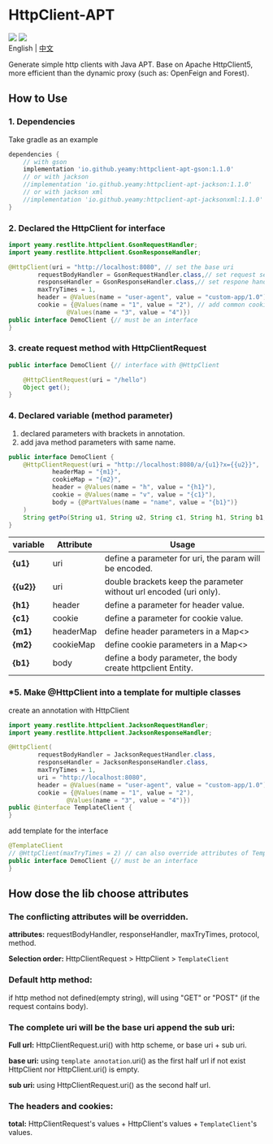 # HttpClient-APT
[![](https://img.shields.io/badge/platform-Java1.8+-red)](https://developer.android.com/reference/android/database/sqlite/SQLiteDatabase) [![](https://img.shields.io/github/license/Yeamy/httpclient-apt)](https://github.com/Yeamy/httpclient-apt/blob/master/LICENSE)  
English | [中文](README-CN.md)

Generate simple http clients with Java APT. Base on Apache HttpClient5, more efficient than the dynamic proxy (such as: OpenFeign and Forest).

## How to Use
### 1. Dependencies
Take gradle as an example
```gradle
dependencies {
    // with gson
    implementation 'io.github.yeamy:httpclient-apt-gson:1.1.0'
    // or with jackson
    //implementation 'io.github.yeamy:httpclient-apt-jackson:1.1.0'
    // or with jackson xml
    //implementation 'io.github.yeamy:httpclient-apt-jacksonxml:1.1.0'
}
```

### 2. Declared the HttpClient for interface

```java
import yeamy.restlite.httpclient.GsonRequestHandler;
import yeamy.restlite.httpclient.GsonResponseHandler;

@HttpClient(uri = "http://localhost:8080", // set the base uri
        requestBodyHandler = GsonRequestHandler.class,// set request serialize adapter
        responseHandler = GsonResponseHandler.class,// set respone handler
        maxTryTimes = 1,
        header = @Values(name = "user-agent", value = "custom-app/1.0"), // add common header
        cookie = {@Values(name = "1", value = "2"), // add common cookie
                @Values(name = "3", value = "4")})
public interface DemoClient {// must be an interface
}
```

### 3. create request method with HttpClientRequest

```java
public interface DemoClient {// interface with @HttpClient

    @HttpClientRequest(uri = "/hello")
    Object get();
}
```

### 4. Declared variable (method parameter)

1. declared parameters with brackets in annotation.
2. add java method parameters with same name.

```java
public interface DemoClient {
    @HttpClientRequest(uri = "http://localhost:8080/a/{u1}?x={{u2}}",
            headerMap = "{m1}",
            cookieMap = "{m2}",
            header = @Values(name = "h", value = "{h1}"),
            cookie = @Values(name = "v", value = "{c1}"),
            body = {@PartValues(name = "name", value = "{b1}")}
    )
    String getPo(String u1, String u2, String c1, String h1, String b1, Map<?, String> m1, Map<String, String> m2);
}
```

| variable   | Attribute | Usage                                                             |
|------------|-----------|-------------------------------------------------------------------|
| **{u1}**   | uri       | define a parameter for uri, the param will be encoded.            |
| **{{u2}}** | uri       | double brackets keep the parameter without url encoded (uri only). |
| **{h1}**   | header    | define a parameter for header value.                              |
| **{c1}**   | cookie    | define a parameter for cookie value.                              |
| **{m1}**   | headerMap | define header parameters in a Map<>                               |
| **{m2}**   | cookieMap | define cookie parameters in a Map<>                               |
| **{b1}**   | body      | define a body parameter, the body create httpclient Entity.       |

### *5. Make @HttpClient into a template for multiple classes

create an annotation with HttpClient

```java
import yeamy.restlite.httpclient.JacksonRequestHandler;
import yeamy.restlite.httpclient.JacksonResponseHandler;

@HttpClient(
        requestBodyHandler = JacksonRequestHandler.class,
        responseHandler = JacksonResponseHandler.class,
        maxTryTimes = 1,
        uri = "http://localhost:8080",
        header = @Values(name = "user-agent", value = "custom-app/1.0"),
        cookie = {@Values(name = "1", value = "2"),
                @Values(name = "3", value = "4")})
public @interface TemplateClient {
}
```

add template for the interface

```java
@TemplateClient
// @HttpClient(maxTryTimes = 2) // can also override attributes of TemplateClient
public interface DemoClient {// must be an interface
}
```

## How dose the lib choose attributes

### The conflicting attributes will be overridden.

**attributes:** requestBodyHandler, responseHandler, maxTryTimes, protocol, method.

**Selection order:** HttpClientRequest > HttpClient > `TemplateClient`

### Default http method:

if http method not defined(empty string), will using "GET" or "POST" (if the request contains body).

### The complete uri will be the base uri append the sub uri:

**Full url:** HttpClientRequest.uri() with http scheme, or base uri + sub uri.

**base uri:** using `template annotation`.uri() as the first half url if not exist HttpClient nor HttpClient.uri() is empty.

**sub uri:** using HttpClientRequest.uri() as the second half url.

### The headers and cookies:

**total:**  HttpClientRequest's values + HttpClient's values + `TemplateClient`'s values.